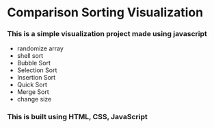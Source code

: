 # Comparison Sorting Visualization
### This is a simple visualization project made using javascript 
- randomize array
- shell sort
- Bubble Sort 
- Selection Sort
- Insertion Sort
- Quick Sort
- Merge Sort
- change size

### This is built using HTML, CSS, JavaScript <br/>
